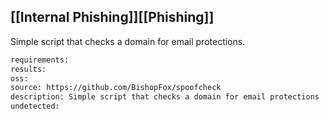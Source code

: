 
## [[Internal Phishing]][[Phishing]]
Simple script that checks a domain for email protections.

```meta
requirements: 
results: 
oss: 
source: https://github.com/BishopFox/spoofcheck
description: Simple script that checks a domain for email protections
undetected: 
```
